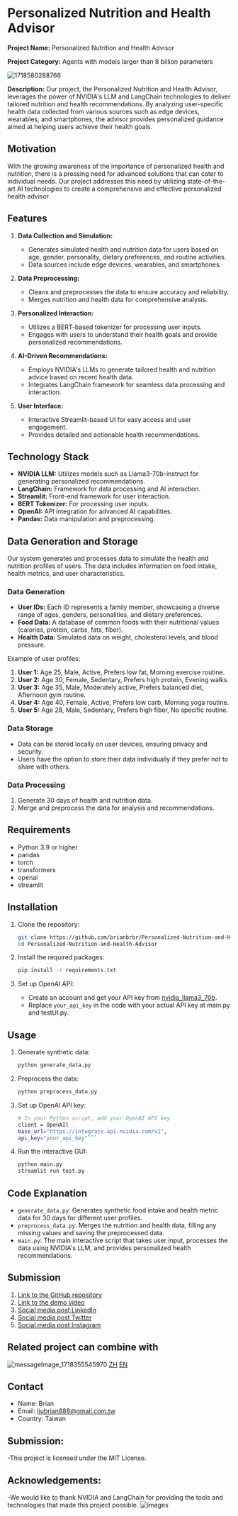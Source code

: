 # Personalized Nutrition and Health Advisor

**Project Name:** Personalized Nutrition and Health Advisor

**Project Category:** Agents with models larger than 8 billion parameters

![1718580288766](https://github.com/brianbrbr/Personalized-Nutrition-and-Health-Advisor/assets/90083314/1668454d-6a93-4b42-a36c-a1f9d7649d46)

**Description:**
Our project, the Personalized Nutrition and Health Advisor, leverages the power of NVIDIA's LLM and LangChain technologies to deliver tailored nutrition and health recommendations. By analyzing user-specific health data collected from various sources such as edge devices, wearables, and smartphones, the advisor provides personalized guidance aimed at helping users achieve their health goals.

## Motivation

With the growing awareness of the importance of personalized health and nutrition, there is a pressing need for advanced solutions that can cater to individual needs. Our project addresses this need by utilizing state-of-the-art AI technologies to create a comprehensive and effective personalized health advisor.

## Features

1. **Data Collection and Simulation:**
   - Generates simulated health and nutrition data for users based on age, gender, personality, dietary preferences, and routine activities.
   - Data sources include edge devices, wearables, and smartphones.

2. **Data Preprocessing:**
   - Cleans and preprocesses the data to ensure accuracy and reliability.
   - Merges nutrition and health data for comprehensive analysis.

3. **Personalized Interaction:**
   - Utilizes a BERT-based tokenizer for processing user inputs.
   - Engages with users to understand their health goals and provide personalized recommendations.

4. **AI-Driven Recommendations:**
   - Employs NVIDIA's LLMs to generate tailored health and nutrition advice based on recent health data.
   - Integrates LangChain framework for seamless data processing and interaction.

5. **User Interface:**
   - Interactive Streamlit-based UI for easy access and user engagement.
   - Provides detailed and actionable health recommendations.

## Technology Stack

- **NVIDIA LLM:** Utilizes models such as Llama3-70b-instruct for generating personalized recommendations.
- **LangChain:** Framework for data processing and AI interaction.
- **Streamlit:** Front-end framework for user interaction.
- **BERT Tokenizer:** For processing user inputs.
- **OpenAI:** API integration for advanced AI capabilities.
- **Pandas:** Data manipulation and preprocessing.

## Data Generation and Storage

Our system generates and processes data to simulate the health and nutrition profiles of users. The data includes information on food intake, health metrics, and user characteristics.

### Data Generation

- **User IDs:** Each ID represents a family member, showcasing a diverse range of ages, genders, personalities, and dietary preferences.
- **Food Data:** A database of common foods with their nutritional values (calories, protein, carbs, fats, fiber).
- **Health Data:** Simulated data on weight, cholesterol levels, and blood pressure.

Example of user profiles:
1. **User 1:** Age 25, Male, Active, Prefers low fat, Morning exercise routine.
2. **User 2:** Age 30, Female, Sedentary, Prefers high protein, Evening walks.
3. **User 3:** Age 35, Male, Moderately active, Prefers balanced diet, Afternoon gym routine.
4. **User 4:** Age 40, Female, Active, Prefers low carb, Morning yoga routine.
5. **User 5:** Age 28, Male, Sedentary, Prefers high fiber, No specific routine.

### Data Storage

- Data can be stored locally on user devices, ensuring privacy and security.
- Users have the option to store their data individually if they prefer not to share with others.

### Data Processing

1. Generate 30 days of health and nutrition data.
2. Merge and preprocess the data for analysis and recommendations.

## Requirements

- Python 3.9 or higher
- pandas
- torch
- transformers
- openai
- streamlit


## Installation

1. Clone the repository:
    ```bash
    git clone https://github.com/brianbrbr/Personalized-Nutrition-and-Health-Advisor.git
    cd Personalized-Nutrition-and-Health-Advisor
    ```

2. Install the required packages:
    ```bash
    pip install -r requirements.txt
    ```

3. Set up OpenAI API:
    - Create an account and get your API key from [nvidia_llama3_70b](https://build.nvidia.com/explore/discover?snippet_tab=Python#llama3-70b).
    - Replace `your_api_key` in the code with your actual API key at main.py and testUI.py.

## Usage
1. Generate synthetic data:
    ```bash
    python generate_data.py
    ```

2. Preprocess the data:
    ```bash
    python preprocess_data.py
    ```

3. Set up OpenAI API key:
    ```bash
   # In your Python script, add your OpenAI API key
   client = OpenAI(
   base_url="https://integrate.api.nvidia.com/v1",
   api_key="your_api_key"```

4. Run the interactive GUI:
    ```bash
    python main.py
    streamlit run test.py 
    ```

## Code Explanation

- `generate_data.py`: Generates synthetic food intake and health metric data for 30 days for different user profiles.
- `preprocess_data.py`: Merges the nutrition and health data, filling any missing values and saving the preprocessed data.
- `main.py`: The main interactive script that takes user input, processes the data using NVIDIA's LLM, and provides personalized health recommendations.

## Submission

1. [Link to the GitHub repository](https://github.com/brianbrbr/personalized-nutrition-health-advisor)
2. [Link to the demo video](https://youtu.be/azLXnJeJuf0)
3. [Social media post LinkedIn](https://www.linkedin.com/feed/update/urn:li:activity:7208398605882183681/)
4. [Social media post Twitter](https://x.com/brainLiu5/status/1802635478463848752)
5. [Social media post Instagram](https://www.linkedin.com/feed/update/urn:li:activity:7208398605882183681/)

## Related project can combine with
![messageImage_1718355545970](https://github.com/brianbrbr/Personalized-Nutrition-and-Health-Advisor/assets/90083314/fe7d06a3-2753-46b0-8000-56cc1df3ec13)
[ZH](https://ssp.moe.gov.tw/cases/799)
[EN](https://youtu.be/RNlP5Q3TU0k)

## Contact

- Name: Brian
- Email: liubrian888@gmail.com.tw
- Country: Taiwan

## Submission:
-This project is licensed under the MIT License.

## Acknowledgements:
-We would like to thank NVIDIA and LangChain for providing the tools and technologies that made this project possible.
![images](https://github.com/brianbrbr/Personalized-Nutrition-and-Health-Advisor/assets/90083314/ccf8e1c7-d0c6-4888-86be-8fad11b62886)

